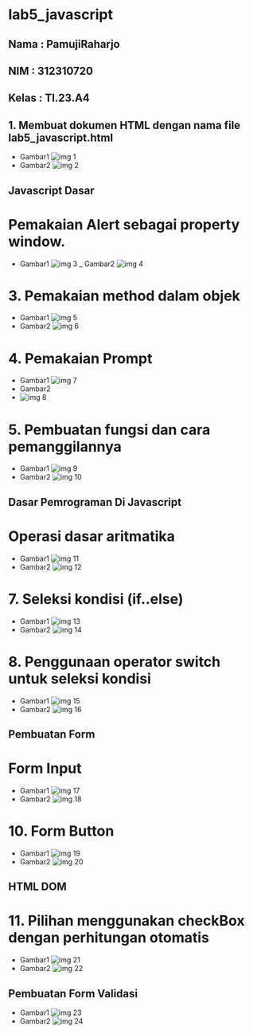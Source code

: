 # lab5_javascript
## Nama  : PamujiRaharjo
## NIM   : 312310720
## Kelas : TI.23.A4
## 1. Membuat dokumen HTML dengan nama file lab5_javascript.html
- Gambar1
  ![img 1](Screenshot/1.png)
- Gambar2
  ![img 2](Screenshot/2.png)
## Javascript Dasar 
# Pemakaian Alert sebagai property window.
- Gambar1
  ![img 3](Screenshot/3.png)
_ Gambar2
  ![img 4](Screenshot/4.png)
# 3. Pemakaian method dalam objek
- Gambar1
  ![img 5](Screenshot/5.png)
- Gambar2
  ![img 6](Screenshot/6.png)
# 4. Pemakaian Prompt
- Gambar1
  ![img 7](Screenshot/7.png)
- Gambar2
- ![img 8](Screenshot/8.png)
# 5. Pembuatan fungsi dan cara pemanggilannya
- Gambar1
  ![img 9](Screenshot/9.png)
- Gambar2
  ![img 10](Screenshot/10.png)
## Dasar Pemrograman Di Javascript 
# Operasi dasar aritmatika
- Gambar1
  ![img 11](Screenshot/11.png)
- Gambar2
  ![img 12](Screenshot/12.png)
# 7. Seleksi kondisi (if..else)
- Gambar1
  ![img 13](Screenshot/13.png)
- Gambar2
  ![img 14](Screenshot/14.png)
# 8. Penggunaan operator switch untuk seleksi kondisi
- Gambar1
  ![img 15](Screenshot/15.png)
- Gambar2
  ![img 16](Screenshot/16.png)
## Pembuatan Form
# Form Input
- Gambar1
  ![img 17](Screenshot/17.png)
- Gambar2
  ![img 18](Screenshot/18.png)
# 10. Form Button
- Gambar1
  ![img 19](Screenshot/19.png)
- Gambar2
  ![img 20](Screenshot/20.png)
## HTML DOM
# 11. Pilihan menggunakan checkBox dengan perhitungan otomatis
- Gambar1
  ![img 21](Screenshot/21.png)
- Gambar2
  ![img 22](Screenshot/22.png)
## Pembuatan Form Validasi
- Gambar1
  ![img 23](Screenshot/23.png)
- Gambar2
  ![img 24](Screenshot/24.png)
